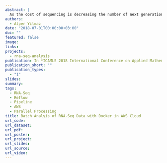 ```yaml
---
abstract: |
  As the cost of sequencing is decreasing the number of next generation sequenc- ing studies is increasing at a rapid pace. Staggering amount of sequencing data accumulated over the years are kept at publicly available databases such as Short Read Archive (SRA) and European Nucleotide Archive (ENA). The truly enormous amount of sequencing data provides opportunity for mining gene expression and genome variant studies. However, such a mining task not only requires extensive computational resources but also orchestration of analysis steps at a large scale. The latter challenge is due to the fact that the analysis of sequencing data comprises of multiple steps each carried by different software. If the overall goal can be summarized as ”setting up multiple computers and distributing the workload and processes”, achieving this manually is clearly impractical. However, by the help of various tools and technologies, setting up such an environment is much easier than before. ”Setting up computer” part is taken care by containerization technology in which Docker is the leading platform. ”Multiple computers” part is taken care by cloud services where CPU, RAM and harddisk space can be used with hourly fee. In this talk, Amazon AWS EC2 will be demonstrated. Finally, ”distributing workload and processes” part can be taken care by bioinformatic pipeline frameworks. In this talk, Nextflow [1] framework will be demonstrated which is able use containers and run in cloud. Containerization not only eases the pain of software installation and configura- tion but also supports reproducible research [2]. Combining containerization with cloud computing allows rapid and affordable bioinformatic analysis at scale [3]. Con- tainerization also allows integrative analysis by mixing and matching tools from dif- ferent fields of bioinformatics. This talk will briefly introduce the aforementioned tools and technologies and then provide an example batch analysis where human RNA-Seq data from multiple sequencing projects were used in order to get with preliminary results related to trans-splicing and non-aligned reads.
authors:
  - Alper Yilmaz
date: "2018-07-01T00:00:00+03:00"
doi: ""
featured: false
image:
links:
projects:
  - rna-seq-analysis
publication: In *ICAMLS 2018 International Conference on Applied Mathematics, Modeling and Life Science Problems*
publication_short: ""
publication_types:
  - "1"
slides:
summary:
tags:
  - RNA-Seq
  - Reflow
  - Pipeline
  - AWS
  - Parallel Processing
title: Batch Analyis of RNA-Seq Data with Docker in AWS Cloud
url_code: 
url_dataset: 
url_pdf:
url_poster: 
url_project: 
url_slides: 
url_source: 
url_video: 
---
```


